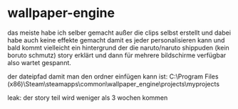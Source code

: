# wallpaper-engine
das meiste habe ich selber gemacht außer die clips selbst erstellt und dabei habe auch keine effekte gemacht damit es jeder personalisieren kann und bald kommt vielleicht ein 
hintergrund der die naruto/naruto shippuden (kein boruto schmutz) story erklärt und dann für mehrere bildschirme verfügbar also wartet gespannt.

der dateipfad damit man den ordner einfügen kann ist:  C:\Program Files (x86)\Steam\steamapps\common\wallpaper_engine\projects\myprojects

leak: der story teil wird weniger als 3 wochen kommen
